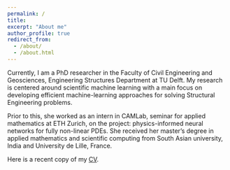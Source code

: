 ```yaml
---
permalink: /
title: 
excerpt: "About me"
author_profile: true
redirect_from: 
  - /about/
  - /about.html
---
```


Currently, I am a PhD researcher in the Faculty of Civil Engineering and Geosciences, Engineering Structures Department at TU Delft. My research is centered around scientific machine learning with a main focus on developing efficient machine-learning approaches for solving Structural Engineering problems.

Prior to this, she worked as an intern in CAMLab, seminar for applied mathematics at ETH Zurich, on the project: physics-informed neural networks for fully non-linear PDEs. She received her master’s degree in applied mathematics and scientific computing from South Asian university, India and University de Lille, France.

Here is a recent copy of my  [CV](https://taniyakapoor.github.io/files/Taniya_CV.pdf).

